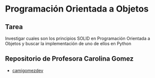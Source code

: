 # Programación Orientada a Objetos

## Tarea

Investigar cuales son los principios SOLID en Programación Orientada a Objetos
y buscar la implementación de uno de ellos en Python

## Repositorio de Profesora Carolina Gomez

* [camigomezdev](https://github.com/camigomezdev/)
